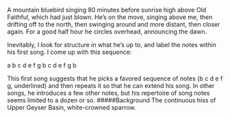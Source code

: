 A mountain bluebird singing 80 minutes before sunrise high above Old Faithful, which had just blown. He’s on the move, singing above me, then drifting off to the north, then swinging around and more distant, then closer again. For a good half hour he circles overhead, announcing the dawn. 

Inevitably, I look for structure in what he’s up to, and label the notes within his first song. I come up with this sequence:

a b c d e f g b c d e f g b
 
This first song suggests that he picks a favored sequence of notes (b c d e f g, underlined) and then repeats it so that he can extend his song. In other songs, he introduces a few other notes, but his repertoire of song notes seems limited to a dozen or so. 
#####Background
The continuous hiss of Upper Geyser Basin, white-crowned sparrow. 
